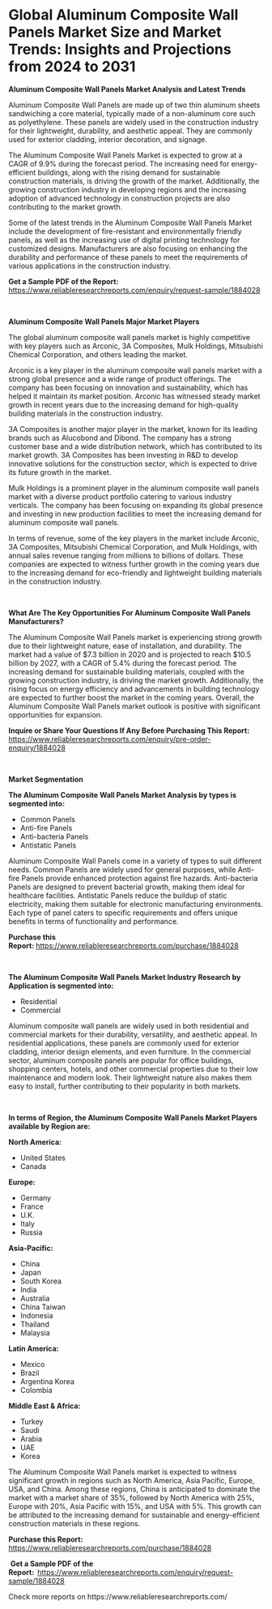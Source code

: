 <p><h1>Global Aluminum Composite Wall Panels Market Size and Market Trends: Insights and Projections from 2024 to 2031</h1></p><p><strong>Aluminum Composite Wall Panels Market Analysis and Latest Trends</strong></p>
<p><p>Aluminum Composite Wall Panels are made up of two thin aluminum sheets sandwiching a core material, typically made of a non-aluminum core such as polyethylene. These panels are widely used in the construction industry for their lightweight, durability, and aesthetic appeal. They are commonly used for exterior cladding, interior decoration, and signage.</p><p>The Aluminum Composite Wall Panels Market is expected to grow at a CAGR of 9.9% during the forecast period. The increasing need for energy-efficient buildings, along with the rising demand for sustainable construction materials, is driving the growth of the market. Additionally, the growing construction industry in developing regions and the increasing adoption of advanced technology in construction projects are also contributing to the market growth.</p><p>Some of the latest trends in the Aluminum Composite Wall Panels Market include the development of fire-resistant and environmentally friendly panels, as well as the increasing use of digital printing technology for customized designs. Manufacturers are also focusing on enhancing the durability and performance of these panels to meet the requirements of various applications in the construction industry.</p></p>
<p><strong>Get a Sample PDF of the Report:&nbsp;</strong> <a href="https://www.reliableresearchreports.com/enquiry/request-sample/1884028">https://www.reliableresearchreports.com/enquiry/request-sample/1884028</a></p>
<p>&nbsp;</p>
<p><strong>Aluminum Composite Wall Panels Major Market Players</strong></p>
<p><p>The global aluminum composite wall panels market is highly competitive with key players such as Arconic, 3A Composites, Mulk Holdings, Mitsubishi Chemical Corporation, and others leading the market. </p><p>Arconic is a key player in the aluminum composite wall panels market with a strong global presence and a wide range of product offerings. The company has been focusing on innovation and sustainability, which has helped it maintain its market position. Arconic has witnessed steady market growth in recent years due to the increasing demand for high-quality building materials in the construction industry. </p><p>3A Composites is another major player in the market, known for its leading brands such as Alucobond and Dibond. The company has a strong customer base and a wide distribution network, which has contributed to its market growth. 3A Composites has been investing in R&D to develop innovative solutions for the construction sector, which is expected to drive its future growth in the market. </p><p>Mulk Holdings is a prominent player in the aluminum composite wall panels market with a diverse product portfolio catering to various industry verticals. The company has been focusing on expanding its global presence and investing in new production facilities to meet the increasing demand for aluminum composite wall panels. </p><p>In terms of revenue, some of the key players in the market include Arconic, 3A Composites, Mitsubishi Chemical Corporation, and Mulk Holdings, with annual sales revenue ranging from millions to billions of dollars. These companies are expected to witness further growth in the coming years due to the increasing demand for eco-friendly and lightweight building materials in the construction industry.</p></p>
<p>&nbsp;</p>
<p><strong>What Are The Key Opportunities For Aluminum Composite Wall Panels Manufacturers?</strong></p>
<p><p>The Aluminum Composite Wall Panels market is experiencing strong growth due to their lightweight nature, ease of installation, and durability. The market had a value of $7.3 billion in 2020 and is projected to reach $10.5 billion by 2027, with a CAGR of 5.4% during the forecast period. The increasing demand for sustainable building materials, coupled with the growing construction industry, is driving the market growth. Additionally, the rising focus on energy efficiency and advancements in building technology are expected to further boost the market in the coming years. Overall, the Aluminum Composite Wall Panels market outlook is positive with significant opportunities for expansion.</p></p>
<p><strong>Inquire or Share Your Questions If Any Before Purchasing This Report:</strong> <a href="https://www.reliableresearchreports.com/enquiry/pre-order-enquiry/1884028">https://www.reliableresearchreports.com/enquiry/pre-order-enquiry/1884028</a></p>
<p>&nbsp;</p>
<p><strong>Market Segmentation</strong></p>
<p><strong>The Aluminum Composite Wall Panels Market Analysis by types is segmented into:</strong></p>
<p><ul><li>Common Panels</li><li>Anti-fire Panels</li><li>Anti-bacteria Panels</li><li>Antistatic Panels</li></ul></p>
<p><p>Aluminum Composite Wall Panels come in a variety of types to suit different needs. Common Panels are widely used for general purposes, while Anti-fire Panels provide enhanced protection against fire hazards. Anti-bacteria Panels are designed to prevent bacterial growth, making them ideal for healthcare facilities. Antistatic Panels reduce the buildup of static electricity, making them suitable for electronic manufacturing environments. Each type of panel caters to specific requirements and offers unique benefits in terms of functionality and performance.</p></p>
<p><strong>Purchase this Report:&nbsp;</strong><a href="https://www.reliableresearchreports.com/purchase/1884028">https://www.reliableresearchreports.com/purchase/1884028</a></p>
<p>&nbsp;</p>
<p><strong>The Aluminum Composite Wall Panels Market Industry Research by Application is segmented into:</strong></p>
<p><ul><li>Residential</li><li>Commercial</li></ul></p>
<p><p>Aluminum composite wall panels are widely used in both residential and commercial markets for their durability, versatility, and aesthetic appeal. In residential applications, these panels are commonly used for exterior cladding, interior design elements, and even furniture. In the commercial sector, aluminum composite panels are popular for office buildings, shopping centers, hotels, and other commercial properties due to their low maintenance and modern look. Their lightweight nature also makes them easy to install, further contributing to their popularity in both markets.</p></p>
<p>&nbsp;</p>
<p><strong>In terms of Region, the Aluminum Composite Wall Panels Market Players available by Region are:</strong></p>
<p>
    <p> <strong> North America: </strong>
        <ul>
            <li>United States</li>
            <li>Canada</li>
        </ul>
        </p> 
    <p> <strong> Europe: </strong>
        <ul>
            <li>Germany</li>
            <li>France</li>
            <li>U.K.</li>
            <li>Italy</li>
            <li>Russia</li>
        </ul>
        </p> 
    <p> <strong> Asia-Pacific: </strong>
        <ul>
            <li>China</li>
            <li>Japan</li>
            <li>South Korea</li>
            <li>India</li>
            <li>Australia</li>
            <li>China Taiwan</li>
            <li>Indonesia</li>
            <li>Thailand</li>
            <li>Malaysia</li>
        </ul>
        </p> 
    <p> <strong> Latin America: </strong>
        <ul>
            <li>Mexico</li>
            <li>Brazil</li>
            <li>Argentina Korea</li>
            <li>Colombia</li>
        </ul>
        </p> 
    <p> <strong> Middle East & Africa: </strong>
        <ul>
            <li>Turkey</li>
            <li>Saudi</li>
            <li>Arabia</li>
            <li>UAE</li>
            <li>Korea</li>
        </ul>
    </p>
    </p>
<p><p>The Aluminum Composite Wall Panels market is expected to witness significant growth in regions such as North America, Asia Pacific, Europe, USA, and China. Among these regions, China is anticipated to dominate the market with a market share of 35%, followed by North America with 25%, Europe with 20%, Asia Pacific with 15%, and USA with 5%. This growth can be attributed to the increasing demand for sustainable and energy-efficient construction materials in these regions.</p></p>
<p><strong>Purchase this Report: </strong><a href="https://www.reliableresearchreports.com/purchase/1884028">https://www.reliableresearchreports.com/purchase/1884028</a></p>
<p>&nbsp;<strong>Get a Sample PDF of the Report:&nbsp;&nbsp;</strong><a href="https://www.reliableresearchreports.com/enquiry/request-sample/1884028">https://www.reliableresearchreports.com/enquiry/request-sample/1884028</a></p>
<p><strong></strong></p>
<p>Check more reports on https://www.reliableresearchreports.com/</p>